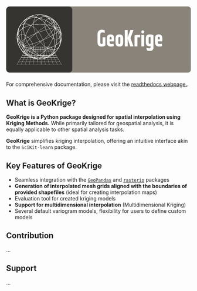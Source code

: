 <p align="center">
    <img alt="GeoKrige banner" src="docs/images/geokrige_baner.png"/>
</p>

For comprehensive documentation, please visit the [readthedocs webpage.](https://geokrige.readthedocs.io/en/latest/).

## What is GeoKrige?

**GeoKrige is a Python package designed for spatial interpolation using Kriging Methods.** While primarily tailored for 
geospatial analysis, it is equally applicable to other spatial analysis tasks.

**GeoKrige** simplifies kriging interpolation, offering an intuitive interface akin to the `SciKit-learn` package.

## Key Features of GeoKrige

- Seamless integration with the [`GeoPandas`](https://geopandas.org/en/stable/#) and [`rasterio`](https://rasterio.readthedocs.io/en/stable/) packages
- **Generation of interpolated mesh grids aligned with the boundaries of provided shapefiles** (ideal for creating 
interpolation maps)
- Evaluation tool for created kriging models
- **Support for multidimensional interpolation** (Multidimensional Kriging)
- Several default variogram models, flexibility for users to define custom models

## Contribution

...

## Support

...